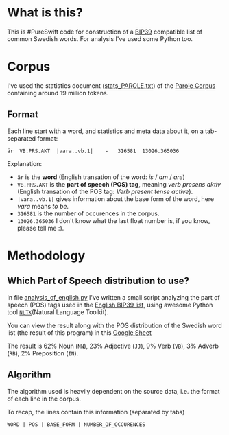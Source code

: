 # What is this?
This is #PureSwift code for construction of a [BIP39](https://github.com/bitcoin/bips/blob/master/bip-0039.mediawiki) compatible list of common Swedish words. For analysis I've used some Python too.

# Corpus
I've used the statistics document ([stats_PAROLE.txt](https://svn.spraakdata.gu.se/sb-arkiv/pub/frekvens/stats_PAROLE.txt)) of the [Parole Corpus](https://spraakbanken.gu.se/eng/resource/parole) containing around 19 million tokens.

## Format
Each line start with a word, and statistics and meta data about it, on a tab-separated format:
```
är  VB.PRS.AKT  |vara..vb.1|    -   316581  13026.365036
```

Explanation:
* `är` is the **word** (English transation of the word: _is_ / _am_ / _are_)  
* `VB.PRS.AKT` is the **part of speech (POS) tag**, meaning _verb presens aktiv_ (English transation of the POS tag: _Verb present tense active_). 
* `|vara..vb.1|` gives information about the base form of the word, here _vara_ means _to be_. 
* `316581` is the number of occurences in the corpus. 
* `13026.365036` I don't know what the last float number is, if you know, please tell me :).  

# Methodology

## Which Part of Speech distribution to use?
In file [analysis_of_english.py](analysis_of_english.py) I've written a small script analyzing the part of speech (POS) tags used in the [English BIP39 list](https://github.com/bitcoin/bips/blob/master/bip-0039/english.txt), using awesome Python tool [`NLTK`](https://www.nltk.org/book/ch05.html)(Natural Language Toolkit).

You can view the result along with the POS distribution of the Swedish word list (the result of this program) in this [Google Sheet](https://docs.google.com/spreadsheets/d/1Hhn9MdM4-r1GyzAE_QYFeLwu4zZbzZbJmhQe_C07x10/edit?usp=sharing)

The result is 62% Noun (`NN`), 23% Adjective (`JJ`), 9% Verb (`VB`), 3% Adverb (`RB`), 2% Preposition (`IN`).

## Algorithm
The algorithm used is heavily dependent on the source data, i.e. the format of each line in the corpus.

To recap, the lines contain this information (separated by tabs)

`WORD | POS | BASE_FORM | NUMBER_OF_OCCURENCES`

